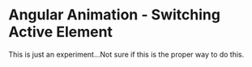 # Angular Animation - Switching Active Element

This is just an experiment...Not sure if this is the proper way to do this.

